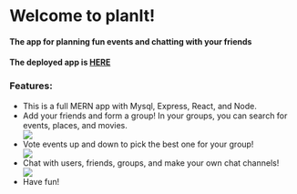 <h1>Welcome to planIt!</h1>
<h4>The app for planning fun events and chatting with your friends</h4>
<h4>The deployed app is <a href="https://super-party-planner.herokuapp.com/">HERE</a>
<h3>Features:</h3>
<ul>
	  <li>This is a full MERN app with Mysql, Express, React, and Node.</li>
  <li>Add your friends and form a group! In your groups, you can search for events, places, and movies.</li>
<img src ="https://media.giphy.com/media/26wkuamBBxrz8uauA/giphy.gif"/>

  <li>Vote events up and down to pick the best one for your group!</li>

<img src ="https://media.giphy.com/media/l3diMNIeqgStW4vK0/giphy.gif"/>

  <li>Chat with users, friends, groups, and make your own chat channels!</li>

<img src ="https://media.giphy.com/media/xUNd9zWDwrTbcOEd8Y/giphy.gif"/>

  <li>Have fun!</li> 
 </ul>
